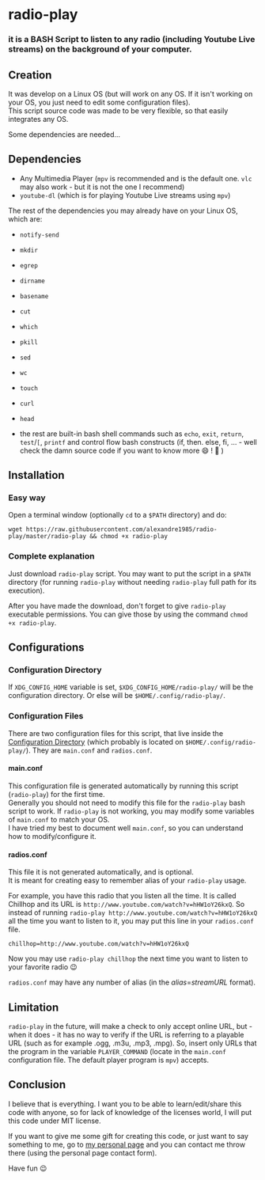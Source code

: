 # radio-play

### it is a BASH Script to listen to any radio (including Youtube Live streams) on the background of your computer.

## Creation
It was develop on a Linux OS (but will work on any OS. If it isn't working on your OS, you just need to edit some configuration files).  
This script source code was made to be very flexible, so that easily integrates any OS.  

Some dependencies are needed...  

## Dependencies

* Any Multimedia Player (`mpv` is recommended and is the default one. `vlc` may also work - but it is not the one I recommend)
* `youtube-dl` (which is for playing Youtube Live streams using `mpv`)

The rest of the dependencies you may already have on your Linux OS, which are:

* `notify-send`
* `mkdir`
* `egrep`
* `dirname`
* `basename`
* `cut`
* `which`
* `pkill`
* `sed`
* `wc`
* `touch`
* `curl`
* `head`

* the rest are built-in bash shell commands such as `echo`, `exit`, `return`, `test`/`[`, `printf` and control flow bash constructs (if, then. else, fi, ... - well check the damn source code if you want to know more :smile: ! :sunrise_over_mountains: )

## Installation

### Easy way

Open a terminal window (optionally `cd` to a `$PATH` directory) and do:
```
wget https://raw.githubusercontent.com/alexandre1985/radio-play/master/radio-play && chmod +x radio-play
```

### Complete explanation

Just download `radio-play` script. You may want to put the script in a `$PATH` directory (for running `radio-play` without needing `radio-play` full path for its execution).

After you have made the download, don't forget to give `radio-play` executable permissions. You can give those by using the command `chmod +x radio-play`.

## Configurations

### Configuration Directory

If `XDG_CONFIG_HOME` variable is set, `$XDG_CONFIG_HOME/radio-play/` will be the configuration directory. Or else will be `$HOME/.config/radio-play/`.

### Configuration Files

There are two configuration files for this script, that live inside the [Configuration Directory](#configuration-directory) (which probably is located on `$HOME/.config/radio-play/`). They are `main.conf` and `radios.conf`.  

#### main.conf

This configuration file is generated automatically by running this script (`radio-play`) for the first time.  
Generally you should not need to modify this file for the `radio-play` bash script to work. If `radio-play` is not working, you may modify some variables of `main.conf` to match your OS.  
I have tried my best to document well `main.conf`, so you can understand how to modify/configure it.  

#### radios.conf

This file it is not generated automatically, and is optional.  
It is meant for creating easy to remember alias of your `radio-play` usage.  

For example, you have this radio that you listen all the time. It is called Chillhop and its URL is `http://www.youtube.com/watch?v=hHW1oY26kxQ`. So instead of running `radio-play http://www.youtube.com/watch?v=hHW1oY26kxQ` all the time you want to listen to it, you may put this line in your `radios.conf` file.

```
chillhop=http://www.youtube.com/watch?v=hHW1oY26kxQ
```

Now you may use `radio-play chillhop` the next time you want to listen to your favorite radio :wink: 

`radios.conf` may have any number of alias (in the *alias*=*streamURL* format).

## Limitation

`radio-play` in the future, will make a check to only accept online URL, but - when it does - it has no way to verify if the URL is referring to a playable URL (such as for example .ogg, .m3u, .mp3, .mpg). So, insert only URLs that the program in the variable `PLAYER_COMMAND` (locate in the `main.conf` configuration file. The default player program is `mpv`) accepts.

## Conclusion

I believe that is everything. I want you to be able to learn/edit/share this code with anyone, so for lack of knowledge of the licenses world, I will put this code under MIT license.  

If you want to give me some gift for creating this code, or just want to say something to me, go to [my personal page](https://alexandre1985.github.io/) and you can contact me throw there (using the personal page contact form).

Have fun :wink:
